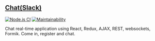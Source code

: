 ## [Chat(Slack)](https://ancient-taiga-47998.herokuapp.com/)
[![Node.js CI](https://github.com/CoinerLo/spa_chat-slack/actions/workflows/nodejs.yml/badge.svg)](https://github.com/CoinerLo/spa_chat-slack/actions/workflows/nodejs.yml)
[![Maintainability](https://api.codeclimate.com/v1/badges/308a8f25084fa0f2b60f/maintainability)](https://codeclimate.com/github/CoinerLo/spa_chat-slack/maintainability)

Chat real-time application using React, Redux, AJAX, REST, websockets, Formik.
Come in, register and chat.